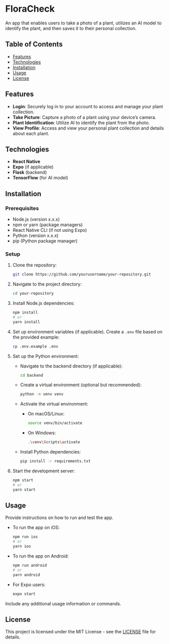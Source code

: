 # FloraCheck

An app that enables users to take a photo of a plant, utilizes an AI model to identify the plant, and then saves it to their personal collection.

## Table of Contents

- [Features](#features)
- [Technologies](#technologies)
- [Installation](#installation)
- [Usage](#usage)
- [License](#license)

## Features

- **Login**: Securely log in to your account to access and manage your plant collection.
- **Take Picture**: Capture a photo of a plant using your device’s camera.
- **Plant Identification**: Utilize AI to identify the plant from the photo.
- **View Profile**: Access and view your personal plant collection and details about each plant.

## Technologies

- **React Native**
- **Expo** (if applicable)
- **Flask** (backend)
- **TensorFlow** (for AI model)

## Installation

### Prerequisites

- Node.js (version x.x.x)
- npm or yarn (package managers)
- React Native CLI (if not using Expo)
- Python (version x.x.x)
- pip (Python package manager)

### Setup

1. Clone the repository:
    ```bash
    git clone https://github.com/yourusername/your-repository.git
    ```

2. Navigate to the project directory:
    ```bash
    cd your-repository
    ```

3. Install Node.js dependencies:
    ```bash
    npm install
    # or
    yarn install
    ```

4. Set up environment variables (if applicable). Create a `.env` file based on the provided example:
    ```bash
    cp .env.example .env
    ```

5. Set up the Python environment:
    - Navigate to the backend directory (if applicable):
      ```bash
      cd backend
      ```

    - Create a virtual environment (optional but recommended):
      ```bash
      python -m venv venv
      ```

    - Activate the virtual environment:
      - On macOS/Linux:
        ```bash
        source venv/bin/activate
        ```
      - On Windows:
        ```bash
        .\venv\Scripts\activate
        ```

    - Install Python dependencies:
      ```bash
      pip install -r requirements.txt
      ```

6. Start the development server:
    ```bash
    npm start
    # or
    yarn start
    ```

## Usage

Provide instructions on how to run and test the app.

- To run the app on iOS:
    ```bash
    npm run ios
    # or
    yarn ios
    ```

- To run the app on Android:
    ```bash
    npm run android
    # or
    yarn android
    ```

- For Expo users:
    ```bash
    expo start
    ```

Include any additional usage information or commands.

## License

This project is licensed under the MIT License - see the [LICENSE](LICENSE) file for details.
